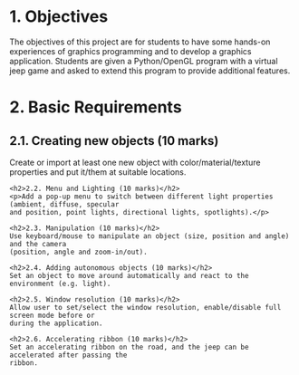 <h1> 1. Objectives </h1>
    The objectives of this project are for students to have some hands-on experiences of graphics
    programming and to develop a graphics application. Students are given a Python/OpenGL
    program with a virtual jeep game and asked to extend this program to provide additional features.

<h1> 2. Basic Requirements </h1>
    <h2>2.1.  Creating new objects (10 marks) </h2>
        <p>Create or import at least one new object with color/material/texture properties and put
        it/them at suitable locations.</p>

    <h2>2.2. Menu and Lighting (10 marks)</h2>
    <p>Add a pop-up menu to switch between different light properties (ambient, diffuse, specular
    and position, point lights, directional lights, spotlights).</p>

    <h2>2.3. Manipulation (10 marks)</h2>
    Use keyboard/mouse to manipulate an object (size, position and angle) and the camera
    (position, angle and zoom-in/out).

    <h2>2.4. Adding autonomous objects (10 marks)</h2>
    Set an object to move around automatically and react to the environment (e.g. light).

    <h2>2.5. Window resolution (10 marks)</h2>
    Allow user to set/select the window resolution, enable/disable full screen mode before or
    during the application.

    <h2>2.6. Accelerating ribbon (10 marks)</h2>
    Set an accelerating ribbon on the road, and the jeep can be accelerated after passing the
    ribbon.
